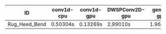 |ID|conv1d-cpu|conv1d-gpu|DWSPConv2D-gpu|gemm-gpu|avg|
|-|-|-|-|-|-|
|Rug_Heed_Bend|0.50304s|0.13269s|2.99010s|1.96887s|1.39868s|
